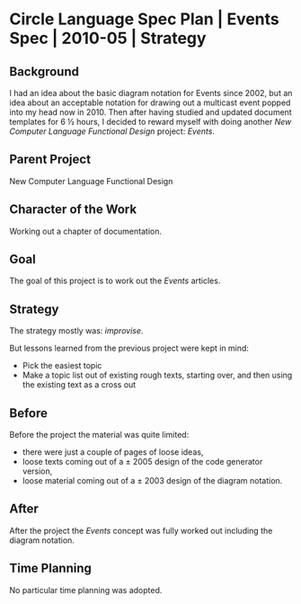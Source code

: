 ﻿Circle Language Spec Plan | Events Spec | 2010-05 | Strategy
===========================================================


Background
-----------

I had an idea about the basic diagram notation for Events since 2002, but an idea about an acceptable notation for drawing out a multicast event popped into my head now in 2010. Then after having studied and updated document templates for 6 ½ hours, I decided to reward myself with doing another *New Computer Language Functional Design* project: *Events*.


Parent Project
--------------

New Computer Language Functional Design


Character of the Work
---------------------

Working out a chapter of documentation.


Goal
----

The goal of this project is to work out the *Events* articles.


Strategy
---------

The strategy mostly was: *improvise*.

But lessons learned from the previous project were kept in mind:

- Pick the easiest topic
- Make a topic list out of existing rough texts, starting over,
and then using the existing text as a cross out


Before
------

Before the project the material was quite limited:

- there were just a couple of pages of loose ideas,
- loose texts coming out of a ± 2005 design of the code generator version,
- loose material coming out of a ± 2003 design of the diagram notation.


After
-----

After the project the *Events* concept was fully worked out including the diagram notation.


Time Planning
-------------

No particular time planning was adopted.
